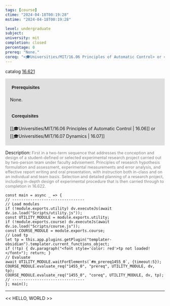```yaml
---
tags: [course]
ctime: "2024-04-18T00:19:28"
mstime: "2024-04-18T00:19:28"

level: undergraduate
subject: 
university: mit
completion: closed
percentage: 0
prereq: "None."
coreq: "<🎓Universities/MIT/16.06 Principles of Automatic Control> or <🎓Universities/MIT/16.07 Dynamics>"
---
```


catalog [16.621](http://student.mit.edu/catalog/m16b.html#16.621)

<span style="display: block; padding: 15px; background-color: rgb(100, 100, 100, 0.2);"><font id="m_prereq1455_0" style="display: block; font-family: Arial, sans-serif; font-weight: bold; padding: 5px">Prerequisites</font><br><span id="prereq1455_0">None.</span></span>
<span style="display: block; padding: 15px; background-color: rgb(100, 100, 100, 0.2);"><font id="m_coreq1455_0" style="display: block; font-family: Arial, sans-serif; font-weight: bold; padding: 5px">Corequisites</font><br><span id="coreq1455_0">[[🎓Universities/MIT/16.06 Principles of Automatic Control | 16.06]] or [[🎓Universities/MIT/16.07 Dynamics | 16.07]]</span></span>

<font style="">Description:</font>
<font style="color: grey; font-size: 0.8rem;">First in a two-term sequence that addresses the conception and design of a student-defined or selected experimental research project carried out by two-person team under faculty advisement. Principles of research hypothesis formulation and assessment, experimental measurements and error analysis, and effective report writing and oral presentation, with instruction both in-class and on an individual and team basis. Selection and detailed planning of a research project, including in-depth design of experimental procedure that is then carried through to completion in 16.622.</font>

```dataviewjs
const main = async _ => {
// --------------------------------
// Load modules
if (!module.exports.utility) dv.executeJs(await dv.io.load("Scripts/utility.js"));
const UTILITY_MODULE = module.exports.utility;
if (!module.exports.course) dv.executeJs(await dv.io.load("Scripts/course.js"));
const COURSE_MODULE = module.exports.course;
// Load tp
let tp = this.app.plugins.getPlugin("templater-obsidian").templater.current_functions_object;
if (!tp) { dv.paragraph("<font style='color: red'>tp not loaded!</font>"); return; }
// Evaluate
await UTILITY_MODULE.waitForElements(`#m_prereq1455_0`, {timeout:5});
COURSE_MODULE.evaluate_req("1455_0", "prereq", UTILITY_MODULE, dv, tp);
COURSE_MODULE.evaluate_req("1455_0", "coreq", UTILITY_MODULE, dv, tp);
// --------------------------------
}; main();
```

---

<< HELLO, WORLD >>
